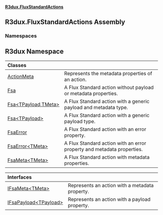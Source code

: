 #### [R3dux.FluxStandardActions](R3dux.FluxStandardActions.md 'R3dux.FluxStandardActions')

## R3dux.FluxStandardActions Assembly
### Namespaces

<a name='R3dux'></a>

## R3dux Namespace

| Classes | |
| :--- | :--- |
| [ActionMeta](ActionMeta.md 'R3dux.ActionMeta') | Represents the metadata properties of an action. |
| [Fsa](Fsa.md 'R3dux.Fsa') | A Flux Standard action without payload or metadata properties. |
| [Fsa&lt;TPayload,TMeta&gt;](Fsa_TPayload,TMeta_.md 'R3dux.Fsa<TPayload,TMeta>') | A Flux Standard action with a generic payload and metadata type. |
| [Fsa&lt;TPayload&gt;](Fsa_TPayload_.md 'R3dux.Fsa<TPayload>') | A Flux Standard action with a generic payload type. |
| [FsaError](FsaError.md 'R3dux.FsaError') | A Flux Standard action with an error property. |
| [FsaError&lt;TMeta&gt;](FsaError_TMeta_.md 'R3dux.FsaError<TMeta>') | A Flux Standard action with an error property and metadata properties. |
| [FsaMeta&lt;TMeta&gt;](FsaMeta_TMeta_.md 'R3dux.FsaMeta<TMeta>') | A Flux Standard action with metadata properties. |

| Interfaces | |
| :--- | :--- |
| [IFsaMeta&lt;TMeta&gt;](IFsaMeta_TMeta_.md 'R3dux.IFsaMeta<TMeta>') | Represents an action with a metadata property. |
| [IFsaPayload&lt;TPayload&gt;](IFsaPayload_TPayload_.md 'R3dux.IFsaPayload<TPayload>') | Represents an action with a payload property. |
